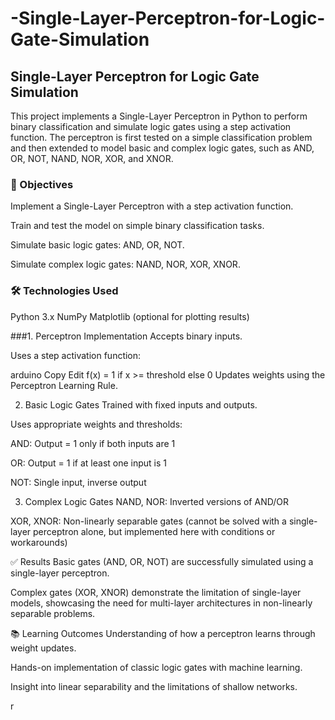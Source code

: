 # -Single-Layer-Perceptron-for-Logic-Gate-Simulation

## Single-Layer Perceptron for Logic Gate Simulation
This project implements a Single-Layer Perceptron in Python to perform binary classification and simulate logic gates using a step activation function. The perceptron is first tested on a simple classification problem and then extended to model basic and complex logic gates, such as AND, OR, NOT, NAND, NOR, XOR, and XNOR.


### 📌 Objectives
Implement a Single-Layer Perceptron with a step activation function.

Train and test the model on simple binary classification tasks.

Simulate basic logic gates: AND, OR, NOT.

Simulate complex logic gates: NAND, NOR, XOR, XNOR.

### 🛠️ Technologies Used
Python 3.x
NumPy
Matplotlib (optional for plotting results)

###1. Perceptron Implementation
Accepts binary inputs.

Uses a step activation function:

arduino
Copy
Edit
f(x) = 1 if x >= threshold else 0
Updates weights using the Perceptron Learning Rule.

2. Basic Logic Gates
Trained with fixed inputs and outputs.

Uses appropriate weights and thresholds:

AND: Output = 1 only if both inputs are 1

OR: Output = 1 if at least one input is 1

NOT: Single input, inverse output

3. Complex Logic Gates
NAND, NOR: Inverted versions of AND/OR

XOR, XNOR: Non-linearly separable gates (cannot be solved with a single-layer perceptron alone, but implemented here with conditions or workarounds)



✅ Results
Basic gates (AND, OR, NOT) are successfully simulated using a single-layer perceptron.

Complex gates (XOR, XNOR) demonstrate the limitation of single-layer models, showcasing the need for multi-layer architectures in non-linearly separable problems.

📚 Learning Outcomes
Understanding of how a perceptron learns through weight updates.

Hands-on implementation of classic logic gates with machine learning.

Insight into linear separability and the limitations of shallow networks.




















r
